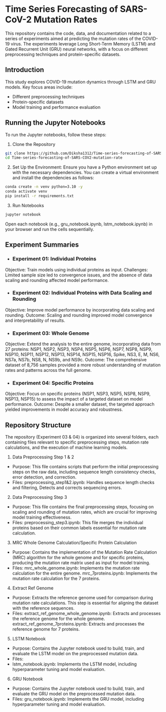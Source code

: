 # Time Series Forecasting of SARS-CoV-2 Mutation Rates
This repository contains the code, data, and documentation related to a series of experiments aimed at predicting the mutation rates of the COVID-19 virus. The experiments leverage Long Short-Term Memory (LSTM) and Gated Recurrent Unit (GRU) neural networks, with a focus on different preprocessing techniques and protein-specific datasets.

## Introduction

This study explores COVID-19 mutation dynamics through LSTM and GRU models. Key focus areas include:

- Different preprocessing techniques
- Protein-specific datasets
- Model training and performance evaluation

## Running the Jupyter Notebooks
To run the Jupyter notebooks, follow these steps:
1. Clone the Repository
```bash
git clone https://github.com/Diksha1312/Time-series-forecasting-of-SARS-COV2-mutation-rates.git
cd Time-series-forecasting-of-SARS-COV2-mutation-rate
```
2. Set Up the Environment: Ensure you have a Python environment set up with the necessary dependencies. You can create a virtual environment and install the dependencies as follows:
```bash
conda create -n venv python=3.10 -y
conda activate venv
pip install -r requirements.txt
```
3. Run Notebooks
```bash
jupyter notebook
```
Open each notebook (e.g., gru_notebook.ipynb, lstm_notebook.ipynb) in your browser and run the cells sequentially.

## Experiment Summaries
* ### Experiment 01: Individual Proteins
Objective: Train models using individual proteins as input.
Challenges: Limited sample size led to convergence issues, and the absence of data scaling and rounding affected model performance.

* ### Experiment 02: Individual Proteins with Data Scaling and Rounding
Objective: Improve model performance by incorporating data scaling and rounding.
Outcome: Scaling and rounding improved model convergence and interpretability of results.

* ### Experiment 03: Whole Genome
Objective: Extend the analysis to the entire genome, incorporating data from 27 proteins: NSP1, NSP2, NSP3, NSP4, NSP5, NSP6, NSP7, NSP8, NSP9, NSP10, NSP11, NSP12, NSP13, NSP14, NSP15, NSP16, Spike, NS3, E, M, NS6, NS7a, NS7b, NS8, N, NS9b, and NS9c.
Outcome: The comprehensive dataset of 8,756 samples provided a more robust understanding of mutation rates and patterns across the full genome.

* ### Experiment 04: Specific Proteins
Objective: Focus on specific proteins (NSP1, NSP3, NSP5, NSP8, NSP9, NSP13, NSP15) to assess the impact of a targeted dataset on model performance.
Outcome: Despite a smaller dataset, the targeted approach yielded improvements in model accuracy and robustness.

## Repository Structure

The repository (Experiment 03 & 04) is organized into several folders, each containing files relevant to specific preprocessing steps, mutation rate calculations, and the execution of machine learning models.
1. Data Preprocessing Step 1 & 2
- Purpose: This file contains scripts that perform the initial preprocessing steps on the raw data, including sequence length consistency checks, error detection, and correction.
- Files:
preprocessing_step1&2.ipynb: Handles sequence length checks and filtering, Detects and corrects sequencing errors.
2. Data Preprocessing Step 3
- Purpose: This file contains the final preprocessing steps, focusing on scaling and rounding of mutation rates, which are crucial for improving model training effectiveness.
- Files:
preprocessing_step3.ipynb: This file merges the individual proteins based on their common labels essential for mutation rate calculation.
3. MRC Whole Genome Calculation/Specific Protein Calculation
- Purpose: Contains the implementation of the Mutation Rate Calculation (MRC) algorithm for the whole genome and for specific proteins, producing the mutation rate matrix used as input for model training.
- Files:
mrc_whole_genome.ipynb: Implements the mutation rate calculation for the entire genome.
mrc_7proteins.ipynb: Implements the mutation rate calculation for the 7 proteins.
4. Extract Ref Genome
- Purpose: Extracts the reference genome used for comparison during mutation rate calculations. This step is essential for aligning the dataset with the reference sequences.
- Files:
extract_ref_genome_whole_genome.ipynb: Extracts and processes the reference genome for the whole genome.
extract_ref_genome_7proteins.ipynb: Extracts and processes the reference genome for 7 proteins.
5. LSTM Notebook
- Purpose: Contains the Jupyter notebook used to build, train, and evaluate the LSTM model on the preprocessed mutation data.
- Files:
- lstm_notebook.ipynb: Implements the LSTM model, including hyperparameter tuning and model evaluation.
6. GRU Notebook
- Purpose: Contains the Jupyter notebook used to build, train, and evaluate the GRU model on the preprocessed mutation data.
- Files:
  gru_notebook.ipynb: Implements the GRU model, including hyperparameter tuning and model evaluation.


